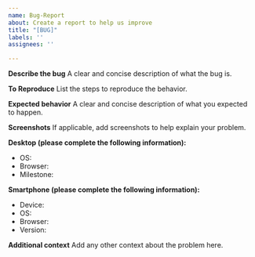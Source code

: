 ```yaml
---
name: Bug-Report
about: Create a report to help us improve
title: "[BUG]"
labels: ''
assignees: ''

---
```


**Describe the bug**
A clear and concise description of what the bug is.

**To Reproduce**
List the steps to reproduce the behavior.

**Expected behavior**
A clear and concise description of what you expected to happen.

**Screenshots**
If applicable, add screenshots to help explain your problem.

**Desktop (please complete the following information):**
 - OS: 
 - Browser: 
 - Milestone:

**Smartphone (please complete the following information):**
 - Device: 
 - OS: 
 - Browser: 
 - Version: 

**Additional context**
Add any other context about the problem here.
